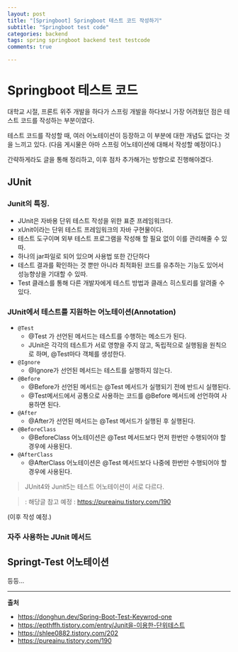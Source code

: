 ```yaml
---
layout: post
title: "[Springboot] Springboot 테스트 코드 작성하기"
subtitle: "Springboot test code"
categories: backend
tags: spring springboot backend test testcode
comments: true

---
```


# Springboot 테스트 코드

대학교 시절, 프론트 위주 개발을 하다가 스프링 개발을 하다보니 가장 어려웠던 점은 테스트 코드를 작성하는 부분이였다.

테스트 코드를 작성할 때, 여러 어노테이션이 등장하고 이 부분에 대한 개념도 없다는 것을 느끼고 있다. (다음 게시물은 아마 스프링 어노테이션에 대해서 작성할 예정이다.)

간략하게라도 글을 통해 정리하고, 이후 점차 추가해가는 방향으로 진행해야겠다.


## JUnit

### Junit의 특징.

- JUnit은 자바용 단위 테스트 작성을 위한 표준 프레임워크다.
- xUnit이라는 단위 테스트 프레임워크의 자바 구현물이다.
- 테스트 도구이며 외부 테스트 프로그램을 작성해 할 필요 없이 이를 관리해줄 수 있따.
- 하나의 jar파일로 되어 있으며 사용법 또한 간단하다
- 테스트 결과를 확인하는 것 뿐만 아니라 최적화된 코드를 유추하는 기능도 있어서 성능향상을 기대할 수 있따.
- Test 클래스를 통해 다른 개발자에게 테스트 방법과 클래스 히스토리를 알려줄 수 있다.

### JUnit에서 테스트를 지원하는 어노테이션(Annotation)

- `@Test`
  - @Test 가 선언된 메서드는 테스트를 수행하는 메소드가 된다.
  - JUnit은 각각의 테스트가 서로 영향을 주지 않고, 독립적으로 실행됨을 원칙으로 하며, @Test마다 객체를 생성한다.
- `@Ignore`
  - @Ignore가 선언된 메서드는 테스트를 실행하지 않는다.
- `@Before`
  - @Before가 선언된 메서드는 @Test 메서드가 실행되기 전에 반드시 실행된다.
  - @Test메서드에서 공통으로 사용하는 코드를 @Before 메서드에 선언하여 사용하면 된다.
- `@After`
  - @After가 선언된 메서드는 @Test 메서드가 실행된 후 실행된다.
- `@BeforeClass`
  - @BeforeClass 어노테이션은 @Test 메서드보다 먼저 한번만 수행되어야 할 경우에 사용된다.
- `@AfterClass`
  - @AfterClass 어노테이션은 @Test 메서드보다 나중에 한번만 수행되어야 할 경우에 사용된다.

> JUnit4와 Junit5는 테스트 어노테이션이 서로 다르다.

> : 해당글 참고 예정 : https://pureainu.tistory.com/190

(이후 작성 예정.)

### 자주 사용하는 JUnit 메서드

## Springt-Test 어노테이션

등등...




---
**출처**
- https://donghun.dev/Spring-Boot-Test-Keywrod-one
- https://epthffh.tistory.com/entry/Junit을-이용한-단위테스트
- https://shlee0882.tistory.com/202
- https://pureainu.tistory.com/190